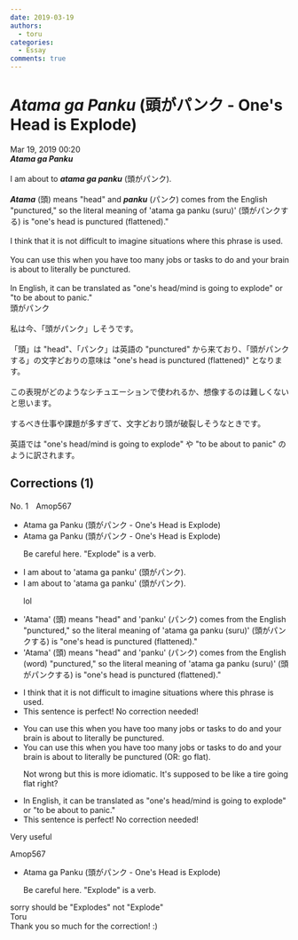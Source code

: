 ```yaml
---
date: 2019-03-19
authors:
  - toru
categories:
  - Essay
comments: true
---
```


# <strong><em>Atama ga Panku</strong></em> (頭がパンク - One's Head is Explode)
<div class="date">Mar 19, 2019 00:20</div>
<div id="post"><div id="body_show_ori">
<strong><em>Atama ga Panku</strong></em><br/><br/>I am about to <strong><em>atama ga panku</em></strong> (頭がパンク).<br/><br/><strong><em>Atama</em></strong> (頭) means "head" and <strong><em>panku</em></strong> (パンク) comes from the English "punctured," so the literal meaning of 'atama ga panku (suru)' (頭がパンクする) is "one's head is punctured (flattened)."<br/><br/>I think that it is not difficult to imagine situations where this phrase is used.<br/><br/>You can use this when you have too many jobs or tasks to do and your brain is about to literally be punctured.<br/><br/>In English, it can be translated as "one's head/mind is going to explode" or "to be about to panic."
</div></div>

<!-- more -->

<div id="post_ja"><div id="body_show_mo">
頭がパンク<br/><br/>私は今、「頭がパンク」しそうです。<br/><br/>「頭」は "head"、「パンク」は英語の "punctured" から来ており、「頭がパンクする」の文字どおりの意味は "one's head is punctured (flattened)" となります。<br/><br/>この表現がどのようなシチュエーションで使われるか、想像するのは難しくないと思います。<br/><br/>するべき仕事や課題が多すぎて、文字どおり頭が破裂しそうなときです。<br/><br/>英語では "one's head/mind is going to explode" や "to be about to panic" のように訳されます。
</div></div>

## Corrections (1)
<div id="block"><div class="first_name"> No. 1　<span class="just_name">Amop567</span></div><div id="block2">
<ul class="correction_field">
<li class="incorrect">Atama ga Panku (頭がパンク - One's Head is Explode)</li>
<li class="corrected correct">
Atama ga Panku (頭がパンク - One's Head <span class="sline"><span class="f_red">is</span></span> Explode)
<p class="correction_comment">Be careful here. "Explode" is a verb.</p>
</li>
</ul>
<ul class="correction_field">
<li class="incorrect">I am about to 'atama ga panku' (頭がパンク).</li>
<li class="corrected correct">
I am about to 'atama ga panku' (頭がパンク).
<p class="correction_comment">lol</p>
</li>
</ul>
<ul class="correction_field">
<li class="incorrect">'Atama' (頭) means "head" and 'panku' (パンク) comes from the English "punctured," so the literal meaning of 'atama ga panku (suru)' (頭がパンクする) is "one's head is punctured (flattened)."</li>
<li class="corrected correct">
'Atama' (頭) means "head" and 'panku' (パンク) comes from the English <span class="f_blue">(word)</span> "punctured," so the literal meaning of 'atama ga panku (suru)' (頭がパンクする) is "one's head is punctured (flattened)."
</li>
</ul>
<ul class="correction_field">
<li class="incorrect">I think that it is not difficult to imagine situations where this phrase is used.</li>
<li class="corrected perfect">This sentence is perfect! No correction needed!</li>
</ul>
<ul class="correction_field">
<li class="incorrect">You can use this when you have too many jobs or tasks to do and your brain is about to literally be punctured.</li>
<li class="corrected correct">
You can use this when you have too many jobs or tasks to do and your brain is about to literally be punctured <span class="f_blue">(OR: go flat)</span>.
<p class="correction_comment">Not wrong but this is more idiomatic. It's supposed to be like a tire going flat right?</p>
</li>
</ul>
<ul class="correction_field">
<li class="incorrect">In English, it can be translated as "one's head/mind is going to explode" or "to be about to panic."</li>
<li class="corrected perfect">This sentence is perfect! No correction needed!</li>
</ul>
<p class="comment_small">
 Very useful
</p>

</div><div class="name"><span class="just_name">Amop567</span><br><div class="quote_field"><ul class="correction_field">
<li class="corrected correct">
Atama ga Panku (頭がパンク - One's Head <span class="sline"><span class="f_red">is</span></span> Explode)
<p class="correction_comment">
Be careful here. "Explode" is a verb.
</p>
</li>
</ul></div>
sorry should be "Explodes" not "Explode"
</div>
<div class="name"><span class="just_name">Toru</span><br>
Thank you so much for the correction! :)
</div>
</div>
